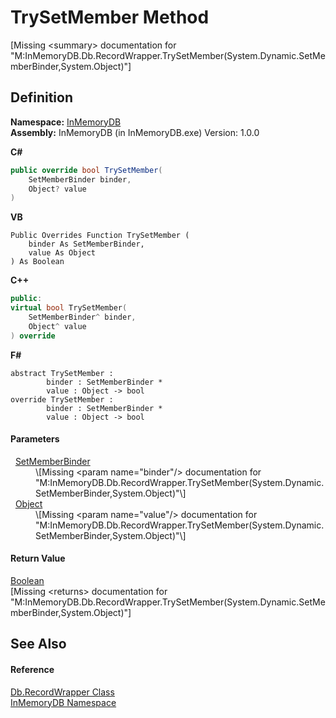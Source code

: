 # TrySetMember Method


\[Missing &lt;summary&gt; documentation for "M:InMemoryDB.Db.RecordWrapper.TrySetMember(System.Dynamic.SetMemberBinder,System.Object)"\]



## Definition
**Namespace:** <a href="044e8d7f-0f94-a8b4-bd65-529f6359fdf7">InMemoryDB</a>  
**Assembly:** InMemoryDB (in InMemoryDB.exe) Version: 1.0.0

**C#**
``` C#
public override bool TrySetMember(
	SetMemberBinder binder,
	Object? value
)
```
**VB**
``` VB
Public Overrides Function TrySetMember ( 
	binder As SetMemberBinder,
	value As Object
) As Boolean
```
**C++**
``` C++
public:
virtual bool TrySetMember(
	SetMemberBinder^ binder, 
	Object^ value
) override
```
**F#**
``` F#
abstract TrySetMember : 
        binder : SetMemberBinder * 
        value : Object -> bool 
override TrySetMember : 
        binder : SetMemberBinder * 
        value : Object -> bool 
```



#### Parameters
<dl><dt>  <a href="https://learn.microsoft.com/dotnet/api/system.dynamic.setmemberbinder" target="_blank" rel="noopener noreferrer">SetMemberBinder</a></dt><dd>\[Missing &lt;param name="binder"/&gt; documentation for "M:InMemoryDB.Db.RecordWrapper.TrySetMember(System.Dynamic.SetMemberBinder,System.Object)"\]</dd><dt>  <a href="https://learn.microsoft.com/dotnet/api/system.object" target="_blank" rel="noopener noreferrer">Object</a></dt><dd>\[Missing &lt;param name="value"/&gt; documentation for "M:InMemoryDB.Db.RecordWrapper.TrySetMember(System.Dynamic.SetMemberBinder,System.Object)"\]</dd></dl>

#### Return Value
<a href="https://learn.microsoft.com/dotnet/api/system.boolean" target="_blank" rel="noopener noreferrer">Boolean</a>  
\[Missing &lt;returns&gt; documentation for "M:InMemoryDB.Db.RecordWrapper.TrySetMember(System.Dynamic.SetMemberBinder,System.Object)"\]

## See Also


#### Reference
<a href="15d1f56f-3dc8-30e2-1769-44c8b9a97dea">Db.RecordWrapper Class</a>  
<a href="044e8d7f-0f94-a8b4-bd65-529f6359fdf7">InMemoryDB Namespace</a>  
